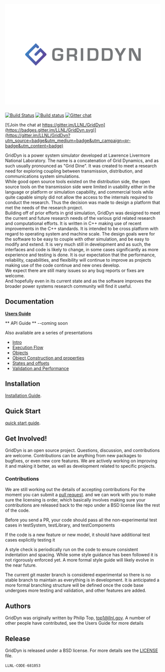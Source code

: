 ![image](docgen/images/GridDyn_FullColor.png "GridDyn")
============
[![Build Status](https://travis-ci.org/LLNL/GridDyn.svg?branch=master)](https://travis-ci.org/LLNL/GridDyn)
[![Build status](https://ci.appveyor.com/api/projects/status/e3rygs874w04a25n?svg=true)](https://ci.appveyor.com/project/griddyn/griddyn)
[![Gitter chat](https://badges.gitter.im/LLNL/GridDyn.png)](https://gitter.im/LLNL/GridDyn)

[![Join the chat at https://gitter.im/LLNL/GridDyn](https://badges.gitter.im/LLNL/GridDyn.svg)](https://gitter.im/LLNL/GridDyn?utm_source=badge&utm_medium=badge&utm_campaign=pr-badge&utm_content=badge)

GridDyn is a power system simulator developed at Lawrence Livermore National Laboratory. 
The name is a concatenation of Grid Dynamics, and as such usually pronounced as "Grid Dine". 
It was created to meet a research need for exploring coupling between transmission, distribution, and communications system simulations.  
While good open source tools existed on the distribution side,  the open source tools on the transmission side were limited in usability 
either in the language or platform or simulation capability, and commercial tools while quite capable simply did not allow the access 
to the internals required to conduct the research.    Thus the decision was made to design a platform that met the needs of the research project.  
Building off of prior efforts in grid simulation, GridDyn was designed to meet the current and future research needs of the various grid related 
research and computational efforts.  It is written in C++ making use of recent improvements in the C++ standards.  It is intended to be cross platform with 
regard to operating system and machine scale.  The design goals were for the software to be easy to couple with other simulation, 
and be easy to modify and extend.  It is very much still in development and as such, the interfaces and code is likely to change, 
in some cases significantly as more experience and testing is done.   It is our expectation that the performance, reliability, 
capabilities, and flexibility will continue to improve as projects making use of the code continue and new ones develop.  
We expect there are still many issues so any bug reports or fixes are welcome.   
 And hopefully even in its current state and as the software improves the broader power systems research community will find it useful.

Documentation
----------------

[**Users Guide**](docs/manuals/GridDynUserManual.pdf)

** API Guide ** --coming soon

Also available are a series of presentations
- [Intro](docs/presentations/Griddyn_intro.pptx)
- [Execution Flow](docs/presentations/GridDyn_execution_flow.pptx)
- [Objects](docs/presentations/GridDyn_objects.pptx)
- [Object Construction and properties](docs/presentations/GridDyn_object_construction_and_properties.pptx)
- [States and offsets](docs/presentations/stateData_solverModes_solverOffsets.pptx)
- [Validation and Performance](docs/presentations/GridDyn_validation_and_performance.pptx)

Installation
------------------------
[Installation Guide](installation.md).

Quick Start
------------------------
[quick start guide](quickStart.md).

Get Involved!
------------------------

GridDyn is an open source project. Questions, discussion, and
contributions are welcome. Contributions can be anything from new
packages to bugfixes, or even new core features. We are actively working on improving it and
making it better, as well as development related to specific projects.

### Contributions

We are still working out the details of accepting contributions
For the moment you can submit a
[pull request](https://help.github.com/articles/using-pull-requests/).
and we can work with you to make sure the licensing is order, which basically involves making sure your contributions are released back to the repo under a BSD license like the rest of the code.

Before you send a PR, your code should pass all the non-experimental test cases in testSystem, testLibrary, and testComponents

If the code is a new feature or new model, it should have additional test cases explicitly testing it

A style check is periodically run on the code to ensure consistent indentation and spacing. While some style guidance has been followed it is not rigorously enforced yet.
A more formal style guide will likely evolve in the near future.

The current git master branch is considered experimental so there is no stable branch to maintain as everything is in development. It is anticipated a more formal branching structure will be defined once the code base undergoes more testing and validation, and other features are added.


Authors
----------------
GridDyn was originally written by Philip Top, top1@llnl.gov.
A number of other people have contributed, see the Users Guide for more details


Release
----------------
GridDyn is released under a BSD license. For more details see the
[LICENSE](LICENSE) file.

``LLNL-CODE-681053``
